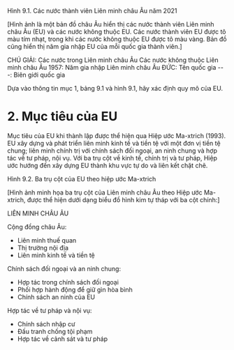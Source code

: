 Hình 9.1. Các nước thành viên Liên minh châu Âu năm 2021

[Hình ảnh là một bản đồ châu Âu hiển thị các nước thành viên Liên minh châu Âu (EU) và các nước không thuộc EU. Các nước thành viên EU được tô màu tím nhạt, trong khi các nước không thuộc EU được tô màu vàng. Bản đồ cũng hiển thị năm gia nhập EU của mỗi quốc gia thành viên.]

CHÚ GIẢI:
Các nước trong Liên minh châu Âu
Các nước không thuộc Liên minh châu Âu
1957: Năm gia nhập Liên minh châu Âu
ĐỨC: Tên quốc gia
---: Biên giới quốc gia

Dựa vào thông tin mục 1, bảng 9.1 và hình 9.1, hãy xác định quy mô của EU.

# 2. Mục tiêu của EU

Mục tiêu của EU khi thành lập được thể hiện qua Hiệp ước Ma-xtrich (1993). EU xây dựng và phát triển liên minh kinh tế và tiền tệ với một đơn vị tiền tệ chung; liên minh chính trị với chính sách đối ngoại, an ninh chung và hợp tác về tư pháp, nội vụ. Với ba trụ cột về kinh tế, chính trị và tư pháp, Hiệp ước hướng đến xây dựng EU thành khu vực tự do và liên kết chặt chẽ.

Hình 9.2. Ba trụ cột của EU theo hiệp ước Ma-xtrich

[Hình ảnh minh họa ba trụ cột của Liên minh châu Âu theo Hiệp ước Ma-xtrich, được thể hiện dưới dạng biểu đồ hình kim tự tháp với ba cột chính:]

LIÊN MINH CHÂU ÂU

Cộng đồng châu Âu:
- Liên minh thuế quan
- Thị trường nội địa
- Liên minh kinh tế và tiền tệ

Chính sách đối ngoại và an ninh chung:
- Hợp tác trong chính sách đối ngoại
- Phối hợp hành động để giữ gìn hòa bình
- Chính sách an ninh của EU

Hợp tác về tư pháp và nội vụ:
- Chính sách nhập cư
- Đấu tranh chống tội phạm
- Hợp tác về cảnh sát và tư pháp